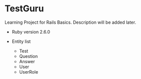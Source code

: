 # TestGuru

Learning Project for Rails Basics. 
Description will be added later.

* Ruby version 2.6.0

* Entity list
  * Test
  * Question
  * Answer
  * User
  * UserRole